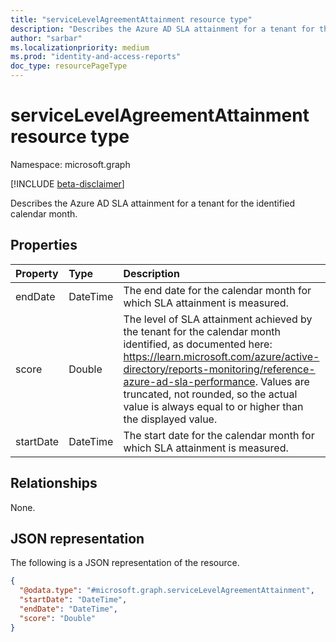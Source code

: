 ```yaml
---
title: "serviceLevelAgreementAttainment resource type"
description: "Describes the Azure AD SLA attainment for a tenant for the identified calendar month."
author: "sarbar"
ms.localizationpriority: medium
ms.prod: "identity-and-access-reports"
doc_type: resourcePageType
---
```


# serviceLevelAgreementAttainment resource type

Namespace: microsoft.graph

[!INCLUDE [beta-disclaimer](../../includes/beta-disclaimer.md)]

Describes the Azure AD SLA attainment for a tenant for the identified calendar month.

## Properties
|Property|Type|Description|
|:---|:---|:---|
|endDate|DateTime|The end date for the calendar month for which SLA attainment is measured.|
|score|Double|The level of SLA attainment achieved by the tenant for the calendar month identified, as documented here: https://learn.microsoft.com/azure/active-directory/reports-monitoring/reference-azure-ad-sla-performance. Values are truncated, not rounded, so the actual value is always equal to or higher than the displayed value.|
|startDate|DateTime|The start date for the calendar month for which SLA attainment is measured.|

## Relationships
None.

## JSON representation
The following is a JSON representation of the resource.
<!-- {
  "blockType": "resource",
  "@odata.type": "microsoft.graph.serviceLevelAgreementAttainment"
}
-->
``` json
{
  "@odata.type": "#microsoft.graph.serviceLevelAgreementAttainment",
  "startDate": "DateTime",
  "endDate": "DateTime",
  "score": "Double"
}
```


